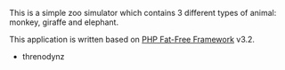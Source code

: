 This is a simple zoo simulator which contains 3 different types of animal: monkey, giraffe and elephant.

This application is written based on [PHP Fat-Free Framework](https://github.com/bcosca/fatfree) v3.2.

- threnodynz

